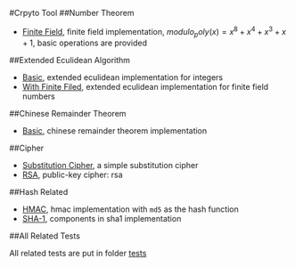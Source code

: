 #Crpyto Tool
##Number Theorem
- [Finite Field](libs/finite_field_op.py), finite field implementation, $modulo_poly(x)=x^8 + x^4 + x^3+ x + 1$, 
basic operations are provided

##Extended Eculidean Algorithm
- [Basic](libs/extended_euclidean.py), extended eculidean implementation for integers
- [With Finite Filed](libs/extended_euclidean_poly.py), extended eculidean implementation for finite field numbers

##Chinese Remainder Theorem
- [Basic](libs/chinese_remainder_theorem.py), chinese remainder theorem implementation

##Cipher
- [Substitution Cipher](libs/substitution_cipher.py), a simple substitution cipher
- [RSA](libs/rsa.py), public-key cipher: rsa

##Hash Related
- [HMAC](libs/hmac.py), hmac implementation with `md5` as the hash function 
- [SHA-1](libs/sha1.py), components in sha1 implementation

##All Related Tests

All related tests are put in folder [tests](tests)